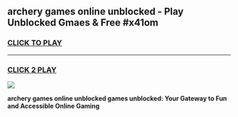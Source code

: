 
## archery games online unblocked - Play Unblocked Gmaes & Free #x41om
<h3>
<a href="https://news.freeplayer.one?title=archery_games_online_unblocked&ref=03M">CLICK TO PLAY</a></h3>
<hr>

<h3>
<a href="https://news.freeplayer.one?title=archery_games_online_unblocked&ref=03M">CLICK 2 PLAY</a>
  
</h3>

<a href="https://news.freeplayer.one?title=archery_games_online_unblocked&ref=03M"><img src="https://clearcache.store/games.png"></a>


**archery games online unblocked games unblocked: Your Gateway to Fun and Accessible Online Gaming**
